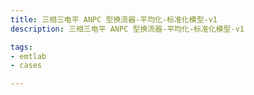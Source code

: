 ```yaml
---
title: 三相三电平 ANPC 型换流器-平均化-标准化模型-v1
description: 三相三电平 ANPC 型换流器-平均化-标准化模型-v1

tags:
- emtlab
- cases

---
```


<!-- import DocCardList from '@theme/DocCardList';

<DocCardList /> -->